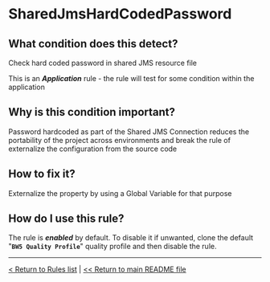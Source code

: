 # SharedJmsHardCodedPassword

## What condition does this detect?

Check hard coded password in shared JMS resource file

This is an ***Application*** rule - the rule will test for some condition within the application

## Why is this condition important?

Password hardcoded as part of the Shared JMS Connection reduces the portability of the project across environments and break the rule of externalize the configuration from the source code

## How to fix it?

Externalize the property by using a Global Variable for that purpose

## How do I use this rule?

The rule is **_enabled_** by default. To disable it if unwanted, clone the default "**`BW5 Quality Profile`**" quality profile and then disable the rule.

---
[< Return to Rules list](./RULES.md) |  [<< Return to main README file](../../../README.md)

